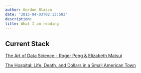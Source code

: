 ```yaml
---
author: Gordon Blasco
date: "2015-04-03T02:13:50Z"
description:
title: What I am reading
---
```


## Current Stack
[The Art of Data Science - Roger Peng & Elizabeth Matsui](https://www.amazon.com/Art-Data-Science-Roger-Peng/dp/1365061469)

[The Hospital: Life, Death, and Dollars in a Small American Town ](https://www.amazon.com/Hospital-Death-Dollars-Small-American/dp/1250237351)